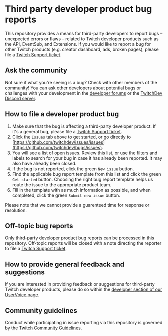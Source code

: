 # Third party developer product bug reports
This repository provides a means for third-party developers to report bugs – unexpected errors or flaws – related to Twitch developer products such as the API, EventSub, and Extensions. If you would like to report a bug for other Twitch products (e.g. creator dashboard, ads, broken pages), please file a [Twitch Support ticket](https://help.twitch.tv/s/contactsupport).

## Ask the community
Not sure if what you're seeing is a bug? Check with other members of the community! You can ask other developers about potential bugs or challenges with your development in the [developer forums](https://discuss.dev.twitch.tv) or the [TwitchDev Discord server](https://link.twitch.tv/devchat).

## How to file a developer product bug
1. Make sure that the bug is affecting a third-party developer product. If it's a general bug, please file a [Twitch Support ticket](https://help.twitch.tv/s/contactsupport).
2. Click the `Issues` tab above to get started, or go directly to [https://github.com/twitchdev/issues/issues](https://github.com/twitchdev/bugs/issues).
3. You will see a list of open issues. Review this list, or use the filters and labels to search for your bug in case it has already been reported. It may also have already been closed.
4. If the bug is not reported, click the green `New issue` button.
5. Find the applicable bug report template from this list and click the green `Get started` button. Choosing the right bug report template helps us route the issue to the appropriate product team.
6. Fill in the template with as much information as possible, and when completed, click the green `Submit new issue` button.

Please note that we cannot provide a guarenteed time for response or resolution.

## Off-topic bug reports
Only third-party developer product bug reports can be processed in this repository. Off-topic reports will be closed with a note directing the reporter to file a [Twitch Support ticket](https://help.twitch.tv/s/contactsupport).

## How to provide general feedback and suggestions
If you are interested in providing feedback or suggestions for third-party Twitch developer products, please do so within the [developer section of our UserVoice page](https://twitch.uservoice.com/forums/310213-developers).

## Community guidelines
Conduct while participating in issue reporting via this repository is governed by the [Twitch Community Guidelines](https://www.twitch.tv/p/legal/community-guidelines/).
